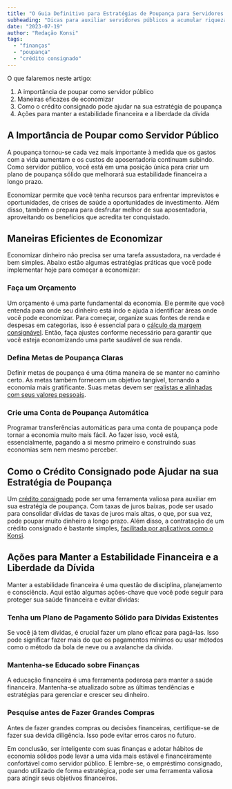 ```yaml
---
title: "O Guia Definitivo para Estratégias de Poupança para Servidores Públicos"
subheading: "Dicas para auxiliar servidores públicos a acumular riqueza ao longo da carreira"
date: "2023-07-19"
author: "Redação Konsi"
tags:
  - "finanças"
  - "poupança"
  - "crédito consignado"
---
```


O que falaremos neste artigo:
1. A importância de poupar como servidor público
2. Maneiras eficazes de economizar
3. Como o crédito consignado pode ajudar na sua estratégia de poupança
4. Ações para manter a estabilidade financeira e a liberdade da dívida

## A Importância de Poupar como Servidor Público

A poupança tornou-se cada vez mais importante à medida que os gastos com a vida aumentam e os custos de aposentadoria continuam subindo. Como servidor público, você está em uma posição única para criar um plano de poupança sólido que melhorará sua estabilidade financeira a longo prazo.

Economizar permite que você tenha recursos para enfrentar imprevistos e oportunidades, de crises de saúde a oportunidades de investimento. Além disso, também o prepara para desfrutar melhor de sua aposentadoria, aproveitando os benefícios que acredita ter conquistado.

## Maneiras Eficientes de Economizar

Economizar dinheiro não precisa ser uma tarefa assustadora, na verdade é bem simples. Abaixo estão algumas estratégias práticas que você pode implementar hoje para começar a economizar:

### Faça um Orçamento

Um orçamento é uma parte fundamental da economia. Ele permite que você entenda para onde seu dinheiro está indo e ajuda a identificar áreas onde você pode economizar. Para começar, organize suas fontes de renda e despesas em categorias, isso é essencial para o [cálculo da margem consignável](https://konsi.com.br/postagens/como-o-credito-consignado-afeta-o-calculo-da-margem-consignavel). Então, faça ajustes conforme necessário para garantir que você esteja economizando uma parte saudável de sua renda.

### Defina Metas de Poupança Claras

Definir metas de poupança é uma ótima maneira de se manter no caminho certo. As metas também fornecem um objetivo tangível, tornando a economia mais gratificante. Suas metas devem ser [realistas e alinhadas com seus valores pessoais](https://konsi.com.br/postagens/como-elaborar-metas-financeiras-realistas-para-servidores-pblicos).

### Crie uma Conta de Poupança Automática

Programar transferências automáticas para uma conta de poupança pode tornar a economia muito mais fácil. Ao fazer isso, você está, essencialmente, pagando a si mesmo primeiro e construindo suas economias sem nem mesmo perceber.

## Como o Crédito Consignado pode Ajudar na sua Estratégia de Poupança

Um [crédito consignado](https://konsi.com.br/postagens/a-importncia-do-seguro-prestamista-no-emprstimo-consignado.md) pode ser uma ferramenta valiosa para auxiliar em sua estratégia de poupança. Com taxas de juros baixas, pode ser usado para consolidar dívidas de taxas de juros mais altas, o que, por sua vez, pode poupar muito dinheiro a longo prazo. Além disso, a contratação de um crédito consignado é bastante simples, [facilitada por aplicativos como o Konsi](https://play.google.com/store/apps/details?id=br.com.konsi).

## Ações para Manter a Estabilidade Financeira e a Liberdade da Dívida

Manter a estabilidade financeira é uma questão de disciplina, planejamento e consciência. Aqui estão algumas ações-chave que você pode seguir para proteger sua saúde financeira e evitar dívidas:

### Tenha um Plano de Pagamento Sólido para Dívidas Existentes

Se você já tem dívidas, é crucial fazer um plano eficaz para pagá-las. Isso pode significar fazer mais do que os pagamentos mínimos ou usar métodos como o método da bola de neve ou a avalanche da dívida.

### Mantenha-se Educado sobre Finanças

A educação financeira é uma ferramenta poderosa para manter a saúde financeira. Mantenha-se atualizado sobre as últimas tendências e estratégias para gerenciar e crescer seu dinheiro.

### Pesquise antes de Fazer Grandes Compras

Antes de fazer grandes compras ou decisões financeiras, certifique-se de fazer sua devida diligência. Isso pode evitar erros caros no futuro.

Em conclusão, ser inteligente com suas finanças e adotar hábitos de economia sólidos pode levar a uma vida mais estável e financeiramente confortável como servidor público. E lembre-se, o empréstimo consignado, quando utilizado de forma estratégica, pode ser uma ferramenta valiosa para atingir seus objetivos financeiros.